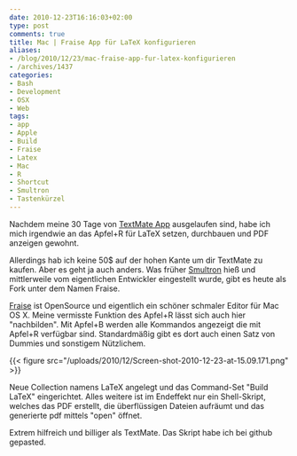 ```yaml
---
date: 2010-12-23T16:16:03+02:00
type: post
comments: true
title: Mac | Fraise App für LaTeX konfigurieren
aliases:
- /blog/2010/12/23/mac-fraise-app-fur-latex-konfigurieren
- /archives/1437
categories:
- Bash
- Development
- OSX
- Web
tags:
- app
- Apple
- Build
- Fraise
- Latex
- Mac
- R
- Shortcut
- Smultron
- Tastenkürzel
---
```


Nachdem meine 30 Tage von [TextMate App](http://macromates.com/)
ausgelaufen sind, habe ich mich irgendwie an das Apfel+R für LaTeX setzen,
durchbauen und PDF anzeigen gewohnt.

Allerdings hab ich keine 50$ auf der hohen Kante um dir TextMate zu kaufen.
Aber es geht ja auch anders. Was früher
[Smultron](http://en.wikipedia.org/wiki/Smultron) hieß und mittlerweile vom
eigentlichen Entwickler eingestellt wurde, gibt es heute als Fork unter dem
Namen Fraise.

[Fraise](https://github.com/jfmoy/Fraise/) ist OpenSource und eigentlich
ein schöner schmaler Editor für Mac OS X.  Meine vermisste Funktion des
Apfel+R lässt sich auch hier "nachbilden". Mit Apfel+B werden alle
Kommandos angezeigt die mit Apfel+R verfügbar sind. Standardmäßig gibt es
dort auch einen Satz von Dummies und sonstigem Nützlichem.

{{< figure src="/uploads/2010/12/Screen-shot-2010-12-23-at-15.09.171.png" >}}

Neue Collection namens LaTeX angelegt und das Command-Set "Build LaTeX"
eingerichtet. Alles weitere ist im Endeffekt nur ein Shell-Skript, welches
das PDF erstellt, die überflüssigen Dateien aufräumt und das generierte pdf
mittels "open" öffnet.

Extrem hilfreich und billiger als TextMate. Das Skript habe ich bei github
gepasted.

